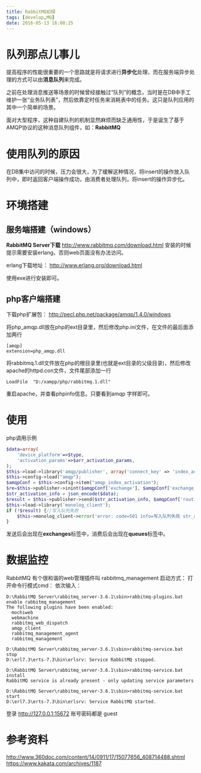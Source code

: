 ```yaml
---
title: RabbitMQ初探
tags: [develop,MQ]
date: 2016-05-13 16:08:25
---
```

# 队列那点儿事儿
提高程序的性能很重要的一个思路就是将请求进行**异步化**处理，而在服务端异步处理的方式可以由**消息队列**来完成。

之前在处理消息推送等场景的时候曾经接触过“队列”的概念，当时是在DB中手工维护一张“业务队列表”，然后依靠定时任务来消耗表中的任务。这只是队列应用的其中一个简单的场景。

面对大型程序，这种自建队列的机制显然麻烦而缺乏通用性，于是诞生了基于AMQP协议的这种消息队列组件，如：**RabbitMQ**
# 使用队列的原因
在DB集中访问的时候，压力会很大，为了缓解这种情况，将insert的操作放入队列中，即时返回客户端操作成功，由消费者处理队列，将insert的操作异步化。

# 环境搭建
## 服务端搭建（windows）
**RabbitMQ Server下载**
http://www.rabbitmq.com/download.html
安装的时候提示需要安装erlang，否则web页面没有办法访问。

erlang下载地址：
http://www.erlang.org/download.html

使用exe进行安装即可。

## php客户端搭建
下载php扩展包：
http://pecl.php.net/package/amqp/1.4.0/windows

将php_amqp.dll放在php的ext目录里，然后修改php.ini文件，在文件的最后面添加两行

```
[amqp]
extension=php_amqp.dll
```

将rabbitmq.1.dll文件放在php的根目录里(也就是ext目录的父级目录)，然后修改apache的httpd.con文件，文件尾部添加一行

```
LoadFile  "D:/xampp/php/rabbitmq.1.dll"
```

重启apache，并查看phpinfo信息。只要看到amqp 字样即可。



# 使用
php调用示例
```php
$data=array(
    'device_platform'=>$type,
    'activation_params'=>$arr_activation_params,
);
$this->load->library('amqp/publisher', array('connect_key' => 'index_activation'));
$this->config->load("amqp");
$amqpConf = $this->config->item("amqp_index_activation");
$re=$this->publisher->inint($amqpConf['exchange'], $amqpConf['exchange_type'], $amqpConf['durable']);
$str_activation_info = json_encode($data);
$result = $this->publisher->send($str_activation_info, $amqpConf['routing_key']);
$this->load->library('monolog_client');
if (!$result) {//写入队列失败
    $this->monolog_client->error('error: code=501 info=写入队列失败 str_activation_info='.$str_activation_info, 'api_error');
}
```
发送后会出现在**exchanges**标签中，消费后会出现在**queues**标签中。

# 数据监控
RabbitMQ 有个很和谐的web管理插件叫 rabbitmq_management
启动方式：
打开命令行模式cmd：
依次输入：
```
D:\RabbitMQ Server\rabbitmq_server-3.6.1\sbin>rabbitmq-plugins.bat enable rabbitmq_management
The following plugins have been enabled:
  mochiweb
  webmachine
  rabbitmq_web_dispatch
  amqp_client
  rabbitmq_management_agent
  rabbitmq_management
```
```
D:\RabbitMQ Server\rabbitmq_server-3.6.1\sbin>rabbitmq-service.bat stop
D:\erl7.3\erts-7.3\bin\erlsrv: Service RabbitMQ stopped.
```
```
D:\RabbitMQ Server\rabbitmq_server-3.6.1\sbin>rabbitmq-service.bat install
RabbitMQ service is already present - only updating service parameters
```
```
D:\RabbitMQ Server\rabbitmq_server-3.6.1\sbin>rabbitmq-service.bat start
D:\erl7.3\erts-7.3\bin\erlsrv: Service RabbitMQ started.
```

登录 http://127.0.0.1:15672
账号密码都是 guest



# 参考资料
http://www.360doc.com/content/14/0911/17/15077656_408714488.shtml
https://www.kakata.com/archives/1187
